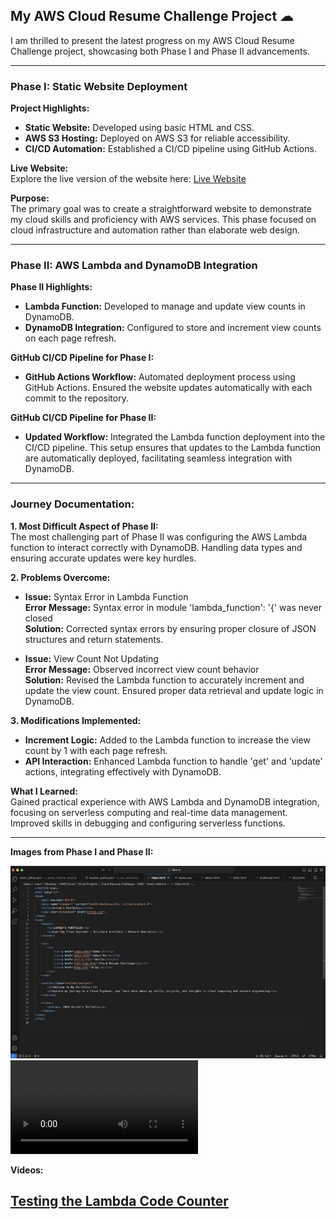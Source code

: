 ## My AWS Cloud Resume Challenge Project ☁

I am thrilled to present the latest progress on my AWS Cloud Resume Challenge project, showcasing both Phase I and Phase II advancements.

---

### Phase I: Static Website Deployment

**Project Highlights:**
- **Static Website:** Developed using basic HTML and CSS.
- **AWS S3 Hosting:** Deployed on AWS S3 for reliable accessibility.
- **CI/CD Automation:** Established a CI/CD pipeline using GitHub Actions.

**Live Website:**  
Explore the live version of the website here: [Live Website](https://lnkd.in/d2kfa-AB)

**Purpose:**  
The primary goal was to create a straightforward website to demonstrate my cloud skills and proficiency with AWS services. This phase focused on cloud infrastructure and automation rather than elaborate web design.

---

### Phase II: AWS Lambda and DynamoDB Integration

**Phase II Highlights:**
- **Lambda Function:** Developed to manage and update view counts in DynamoDB.
- **DynamoDB Integration:** Configured to store and increment view counts on each page refresh.

**GitHub CI/CD Pipeline for Phase I:**
- **GitHub Actions Workflow:** Automated deployment process using GitHub Actions. Ensured the website updates automatically with each commit to the repository.

**GitHub CI/CD Pipeline for Phase II:**
- **Updated Workflow:** Integrated the Lambda function deployment into the CI/CD pipeline. This setup ensures that updates to the Lambda function are automatically deployed, facilitating seamless integration with DynamoDB.

---

### Journey Documentation:

**1. Most Difficult Aspect of Phase II:**  
The most challenging part of Phase II was configuring the AWS Lambda function to interact correctly with DynamoDB. Handling data types and ensuring accurate updates were key hurdles.

**2. Problems Overcome:**

- **Issue:** Syntax Error in Lambda Function  
  **Error Message:** Syntax error in module 'lambda_function': '{' was never closed  
  **Solution:** Corrected syntax errors by ensuring proper closure of JSON structures and return statements.

- **Issue:** View Count Not Updating  
  **Error Message:** Observed incorrect view count behavior  
  **Solution:** Revised the Lambda function to accurately increment and update the view count. Ensured proper data retrieval and update logic in DynamoDB.

**3. Modifications Implemented:**

- **Increment Logic:** Added to the Lambda function to increase the view count by 1 with each page refresh.
- **API Interaction:** Enhanced Lambda function to handle 'get' and 'update' actions, integrating effectively with DynamoDB.

**What I Learned:**  
Gained practical experience with AWS Lambda and DynamoDB integration, focusing on serverless computing and real-time data management. Improved skills in debugging and configuring serverless functions.

---

**Images from Phase I and Phase II:**

![Phase I Deployment](1.jpeg)
![Phase II Lambda Function](TestingLambdaCode.mov)

**Videos:**

[Testing the Lambda Code Counter](https://example.com/video-link)
---
